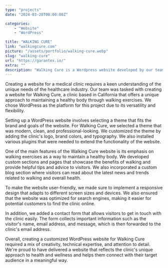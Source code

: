 ```yaml
---
type: "projects"
date: "2024-03-20T00:00:00Z"

categories: 
    - "Website"
    - "WordPress"

title: "WALKING CURE"
link: "walkingcure.com"
picture: "/assets/portfolio/walking-cure.webp"
slug: "walking-cure"
url: "https://garantex.io/"
extra: ""
description: "Walking Cure is a Wordpress website developed by our team for a California-based clinic. The website offers a unique method to maintain a healthy body through walking exercises."
---
```

Creating a website for a medical clinic requires a keen understanding of the unique needs of the healthcare industry. Our team was tasked with creating a website for Walking Cure, a clinic based in California that offers a unique approach to maintaining a healthy body through walking exercises. We chose WordPress as the platform for this project due to its versatility and flexibility.

Setting up a WordPress website involves selecting a theme that fits the brand and goals of the website. For Walking Cure, we selected a theme that was modern, clean, and professional-looking. We customized the theme by adding the clinic's logo, brand colors, and typography. We also installed various plugins that were needed to extend the functionality of the website.

One of the main features of the Walking Cure website is its emphasis on walking exercises as a way to maintain a healthy body. We developed custom sections and pages that showcase the benefits of walking and provide helpful tips and advice to visitors. We also incorporated a custom blog section where visitors can read about the latest news and trends related to walking and overall health.

To make the website user-friendly, we made sure to implement a responsive design that adapts to different screen sizes and devices. We also ensured that the website was optimized for search engines, making it easier for potential customers to find the clinic online.

In addition, we added a contact form that allows visitors to get in touch with the clinic easily. The form collects important information such as the visitor's name, email address, and message, which is then forwarded to the clinic's email address.

Overall, creating a customized WordPress website for Walking Cure required a mix of creativity, technical expertise, and attention to detail. We're proud to have delivered a website that reflects the clinic's unique approach to health and wellness and helps them connect with their target audience in a meaningful way.
